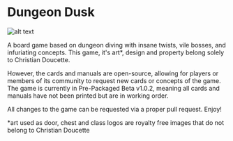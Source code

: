 # Dungeon Dusk


![alt text](https://i.imgur.com/AJ3stBZ.png)

A board game based on dungeon diving with insane twists, vile bosses, and infuriating concepts.
This game, it's art*, design and property belong solely to Christian Doucette.

However, the cards and manuals are open-source, allowing for players or members of its community to request new cards or concepts of the game. 
The game is currently in Pre-Packaged Beta v1.0.2, meaning all cards and manuals have not been printed but are in working order.

All changes to the game can be requested via a proper pull request. Enjoy!



*art used as door, chest and class logos are royalty free images that do not belong to Christian Doucette
